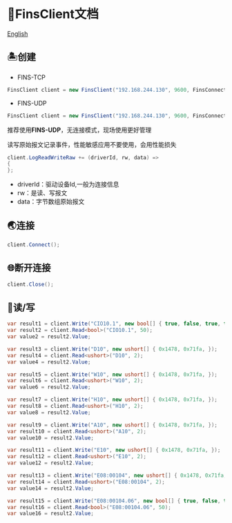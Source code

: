﻿# 🚀FinsClient文档

[English](./README.MD)

## 🏝️创建
* FINS-TCP
```C#
FinsClient client = new FinsClient("192.168.244.130", 9600, FinsConnectMode.FinsTcp);
```
* FINS-UDP
```C#
FinsClient client = new FinsClient("192.168.244.130", 9600, FinsConnectMode.FinsUdp);
```
推荐使用**FINS-UDP**，无连接模式，现场使用更好管理

读写原始报文记录事件，性能敏感应用不要使用，会用性能损失
```C#
client.LogReadWriteRaw += (driverId, rw, data) =>
{
};
```
* driverId：驱动设备Id,一般为连接信息
* rw：是读、写报文
* data：字节数组原始报文

## 🌏连接
```C#
client.Connect();
```

## 🌐断开连接
```C#
client.Close();
```

## 🌋读/写
```C#
var result1 = client.Write("CIO10.1", new bool[] { true, false, true, true, true, true, false, true, false, true });
var result2 = client.Read<bool>("CIO10.1", 50);
var value2 = result2.Value;

var result3 = client.Write("D10", new ushort[] { 0x1478, 0x71fa, });
var result4 = client.Read<ushort>("D10", 2);
var value4 = result2.Value;

var result5 = client.Write("W10", new ushort[] { 0x1478, 0x71fa, });
var result6 = client.Read<ushort>("W10", 2);
var value6 = result2.Value;

var result7 = client.Write("H10", new ushort[] { 0x1478, 0x71fa, });
var result8 = client.Read<ushort>("H10", 2);
var value8 = result2.Value;

var result9 = client.Write("A10", new ushort[] { 0x1478, 0x71fa, });
var result10 = client.Read<ushort>("A10", 2);
var value10 = result2.Value;

var result11 = client.Write("E10", new ushort[] { 0x1478, 0x71fa, });
var result12 = client.Read<ushort>("E10", 2);
var value12 = result2.Value;

var result13 = client.Write("E08:00104", new ushort[] { 0x1478, 0x71fa, });
var result14 = client.Read<ushort>("E08:00104", 2);
var value14 = result2.Value;

var result15 = client.Write("E08:00104.06", new bool[] { true, false, true, true, true, true, false, true, false, true });
var result16 = client.Read<bool>("E08:00104.06", 50);
var value16 = result2.Value;
```